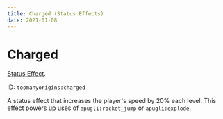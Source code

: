 ```yaml
---
title: Charged (Status Effects)
date: 2021-01-08
---
```

# Charged

[Status Effect](../effects.md). 

ID: `toomanyorigins:charged`

A status effect that increases the player's speed by 20% each level. This effect powers up uses of `apugli:rocket_jump` or `apugli:explode`.